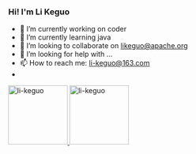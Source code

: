 ### Hi! I'm Li Keguo 

- 🔭 I’m currently working on coder
- 🌱 I’m currently learning java
- 👯 I’m looking to collaborate on likeguo@apache.org
- 🤔 I’m looking for help with ...
- 📫 How to reach me: li-keguo@163.com
- 

<a href="https://github.com/li-keguo">
<img height="120px" src="https://github-readme-stats.vercel.app/api?username=li-keguo&hide_title=true&hide_border=true&show_icons=false&include_all_commits=true&count_private=true&line_height=21&text_color=004&icon_color=000&bg_color=7,ea6761,ffc84d,fffc4d,52fa5a&theme=graywhite" alt="li-keguo "/>
<img height="120px" src="https://github-readme-stats.vercel.app/api/top-langs/?username=li-keguo&hide=html&hide_title=true&hide_border=true&layout=compact&langs_count=6&exclude_repo=comp426,Redventures-Movie-Quotes&text_color=000&icon_color=fff&bg_color=6,ea6761,ffc84d,52fa5a&theme=graywhite" alt="li-keguo"/>
</a>



<!--
**li-keguo/li-keguo** is a ✨ _special_ ✨ repository because its `README.md` (this file) appears on your GitHub profile.

Here are some ideas to get you started:

- 🔭 I’m currently working on ...
- 🌱 I’m currently learning ...
- 👯 I’m looking to collaborate on ...
- 🤔 I’m looking for help with ...
- 💬 Ask me about ...
- 📫 How to reach me: ...
- 😄 Pronouns: ...
- ⚡ Fun fact: ...
-->
